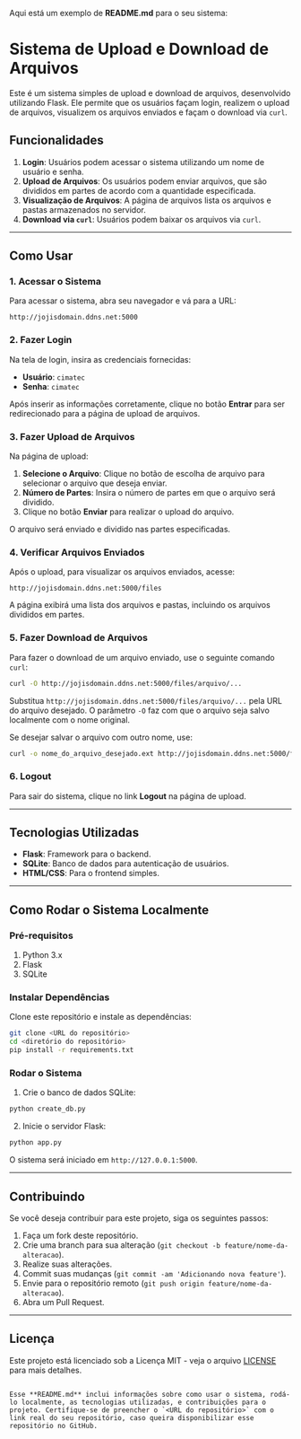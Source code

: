 Aqui está um exemplo de **README.md** para o seu sistema:

# Sistema de Upload e Download de Arquivos

Este é um sistema simples de upload e download de arquivos, desenvolvido utilizando Flask. Ele permite que os usuários façam login, realizem o upload de arquivos, visualizem os arquivos enviados e façam o download via `curl`.

## Funcionalidades

1. **Login**: Usuários podem acessar o sistema utilizando um nome de usuário e senha.
2. **Upload de Arquivos**: Os usuários podem enviar arquivos, que são divididos em partes de acordo com a quantidade especificada.
3. **Visualização de Arquivos**: A página de arquivos lista os arquivos e pastas armazenados no servidor.
4. **Download via `curl`**: Usuários podem baixar os arquivos via `curl`.

---

## Como Usar

### 1. Acessar o Sistema

Para acessar o sistema, abra seu navegador e vá para a URL:

```
http://jojisdomain.ddns.net:5000
```

### 2. Fazer Login

Na tela de login, insira as credenciais fornecidas:

- **Usuário**: `cimatec`
- **Senha**: `cimatec`

Após inserir as informações corretamente, clique no botão **Entrar** para ser redirecionado para a página de upload de arquivos.

### 3. Fazer Upload de Arquivos

Na página de upload:

1. **Selecione o Arquivo**: Clique no botão de escolha de arquivo para selecionar o arquivo que deseja enviar.
2. **Número de Partes**: Insira o número de partes em que o arquivo será dividido.
3. Clique no botão **Enviar** para realizar o upload do arquivo.

O arquivo será enviado e dividido nas partes especificadas.

### 4. Verificar Arquivos Enviados

Após o upload, para visualizar os arquivos enviados, acesse:

```
http://jojisdomain.ddns.net:5000/files
```

A página exibirá uma lista dos arquivos e pastas, incluindo os arquivos divididos em partes.

### 5. Fazer Download de Arquivos

Para fazer o download de um arquivo enviado, use o seguinte comando `curl`:

```bash
curl -O http://jojisdomain.ddns.net:5000/files/arquivo/...
```

Substitua `http://jojisdomain.ddns.net:5000/files/arquivo/...` pela URL do arquivo desejado. O parâmetro `-O` faz com que o arquivo seja salvo localmente com o nome original.

Se desejar salvar o arquivo com outro nome, use:

```bash
curl -o nome_do_arquivo_desejado.ext http://jojisdomain.ddns.net:5000/files/arquivo/...
```

### 6. Logout

Para sair do sistema, clique no link **Logout** na página de upload.

---

## Tecnologias Utilizadas

- **Flask**: Framework para o backend.
- **SQLite**: Banco de dados para autenticação de usuários.
- **HTML/CSS**: Para o frontend simples.

---

## Como Rodar o Sistema Localmente

### Pré-requisitos

1. Python 3.x
2. Flask
3. SQLite

### Instalar Dependências

Clone este repositório e instale as dependências:

```bash
git clone <URL do repositório>
cd <diretório do repositório>
pip install -r requirements.txt
```

### Rodar o Sistema

1. Crie o banco de dados SQLite:

```bash
python create_db.py
```

2. Inicie o servidor Flask:

```bash
python app.py
```

O sistema será iniciado em `http://127.0.0.1:5000`.

---

## Contribuindo

Se você deseja contribuir para este projeto, siga os seguintes passos:

1. Faça um fork deste repositório.
2. Crie uma branch para sua alteração (`git checkout -b feature/nome-da-alteracao`).
3. Realize suas alterações.
4. Commit suas mudanças (`git commit -am 'Adicionando nova feature'`).
5. Envie para o repositório remoto (`git push origin feature/nome-da-alteracao`).
6. Abra um Pull Request.

---

## Licença

Este projeto está licenciado sob a Licença MIT - veja o arquivo [LICENSE](LICENSE) para mais detalhes.
```

Esse **README.md** inclui informações sobre como usar o sistema, rodá-lo localmente, as tecnologias utilizadas, e contribuições para o projeto. Certifique-se de preencher o `<URL do repositório>` com o link real do seu repositório, caso queira disponibilizar esse repositório no GitHub.